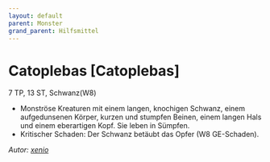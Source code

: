 ```yaml
---
layout: default
parent: Monster
grand_parent: Hilfsmittel
---
```


# Catoplebas [Catoplebas]
7 TP, 13 ST, Schwanz(W8)
- Monströse Kreaturen mit einem langen, knochigen Schwanz, einem aufgedunsenen Körper, kurzen und stumpfen Beinen, einem langen Hals und einem eberartigen Kopf. Sie leben in Sümpfen.
- Kritischer Schaden: Der Schwanz betäubt das Opfer (W8 GE-Schaden).

*Autor: [xenio](https://xenioinabottle.blogspot.com)*